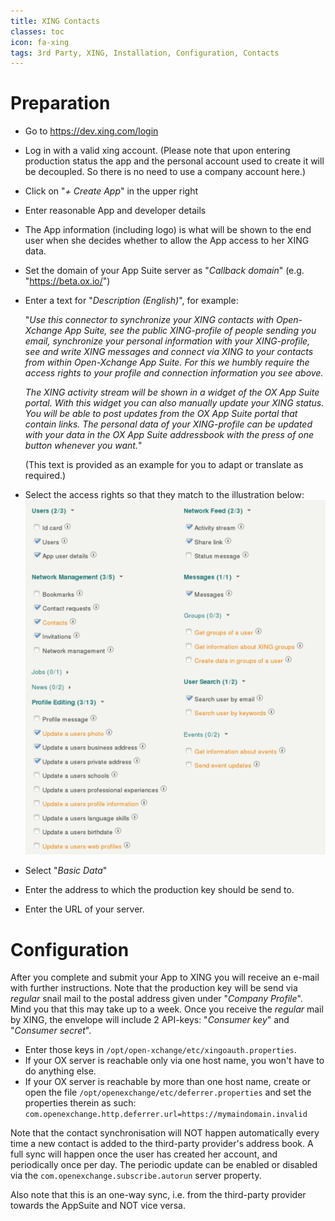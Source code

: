 ```yaml
---
title: XING Contacts
classes: toc
icon: fa-xing
tags: 3rd Party, XING, Installation, Configuration, Contacts
---
```


# Preparation

* Go to https://dev.xing.com/login
* Log in with a valid xing account. (Please note that upon entering production status the app and the personal account used to create it will be decoupled. So there is no need to use a company account here.)
* Click on "*+ Create App*" in the upper right
* Enter reasonable App and developer details
* The App information (including logo) is what will be shown to the end user when she decides whether to allow the App access to her XING data.
* Set the domain of your App Suite server as "*Callback domain*" (e.g. "https://beta.ox.io/")
* Enter a text for "*Description (English)*", for example:
	
	"*Use this connector to synchronize your XING contacts with Open-Xchange App Suite, see the public XING-profile of people sending you email, synchronize your personal information with your XING-profile, see and write XING messages and connect via XING to your contacts from within Open-Xchange App Suite. For this we humbly require the access rights to your profile and connection information you see above.*

	*The XING activity stream will be shown in a widget of the OX App Suite portal. With this widget you can also manually update your XING status.
You will be able to post updates from the OX App Suite portal that contain links.
The personal data of your XING-profile can be updated with your data in the OX App Suite addressbook with the press of one button whenever you want.*"

    (This text is provided as an example for you to adapt or translate as required.)
* Select the access rights so that they match to the illustration below:
   ![](xing/xing-shot.png)
* Select "*Basic Data*"
* Enter the address to which the production key should be send to.
* Enter the URL of your server.


# Configuration

After you complete and submit your App to XING you will receive an e-mail with further instructions. Note that the production key will be send via _regular_ snail mail to the postal address given under "*Company Profile*". Mind you that this may take up to a week. Once you receive the _regular_ mail by XING, the envelope will include 2 API-keys: "*Consumer key*" and "*Consumer secret*".

* Enter those keys in `/opt/open-xchange/etc/xingoauth.properties`.
* If your OX server is reachable only via one host name, you won't have to do anything else.
* If your OX server is reachable by more than one host name, create or open the file `/opt/openexchange/etc/deferrer.properties` and set the properties therein as such:
	`com.openexchange.http.deferrer.url=https://mymaindomain.invalid`

Note that the contact synchronisation will NOT happen automatically every time a new contact is added to the third-party provider's address book. A full sync will happen once the user has created her account, and periodically once per day. The periodic update can be enabled or disabled via the `com.openexchange.subscribe.autorun` server property.

Also note that this is an one-way sync, i.e. from the third-party provider towards the AppSuite and NOT vice versa.
